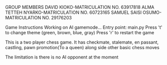GROUP MEMBERS
DAVID KIOKO-MATRICULATION NO. 63917818
ALMA TETTEH NYARKO-MATRICULATION NO. 60723165
SAMUEL SAISI OSUMO-MATRICULATION NO. 29176203

Game Instructions
Working on AI gamemode...
Entry point: main.py
Press 't' to change theme (green, brown, blue, gray)
Press 'r' to restart the game

This is a two player chess game.
It has checkmate, stalemate, en passant, castling, pawn promotion(To a queen) along side other basic chess moves

The limitation is there is no AI opponent at the moment
